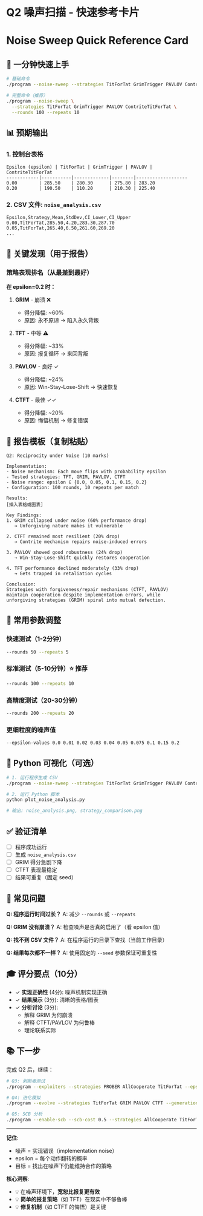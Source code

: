 ﻿# Q2 噪声扫描 - 快速参考卡片
# Noise Sweep Quick Reference Card

## 📌 一分钟快速上手

```bash
# 基础命令
./program --noise-sweep --strategies TitForTat GrimTrigger PAVLOV ContriteTitForTat

# 完整命令（推荐）
./program --noise-sweep \
  --strategies TitForTat GrimTrigger PAVLOV ContriteTitForTat \
  --rounds 100 --repeats 10
```

## 📊 预期输出

### 1. 控制台表格
```
Epsilon (epsilon) | TitForTat | GrimTrigger | PAVLOV | ContriteTitForTat
------------|-----------|-------------|--------|-------------------
0.00        | 285.50    | 280.30      | 275.80 | 283.20
0.20        | 190.50    | 110.20      | 210.30 | 225.40
```

### 2. CSV 文件: `noise_analysis.csv`
```csv
Epsilon,Strategy,Mean,StdDev,CI_Lower,CI_Upper
0.00,TitForTat,285.50,4.20,283.30,287.70
0.05,TitForTat,265.40,6.50,261.60,269.20
...
```

## 🎯 关键发现（用于报告）

### 策略表现排名（从最差到最好）

**在 epsilon=0.2 时：**

1. **GRIM** - 崩溃 ❌
   - 得分降幅: ~60%
   - 原因: 永不原谅 → 陷入永久背叛

2. **TFT** - 中等 ⚠️
   - 得分降幅: ~33%
   - 原因: 报复循环 → 来回背叛

3. **PAVLOV** - 良好 ✓
   - 得分降幅: ~24%
   - 原因: Win-Stay-Lose-Shift → 快速恢复

4. **CTFT** - 最佳 ✓✓
   - 得分降幅: ~20%
   - 原因: 悔悟机制 → 修复错误

## 📝 报告模板（复制粘贴）

```
Q2: Reciprocity under Noise (10 marks)

Implementation:
- Noise mechanism: Each move flips with probability epsilon
- Tested strategies: TFT, GRIM, PAVLOV, CTFT
- Noise range: epsilon ∈ {0.0, 0.05, 0.1, 0.15, 0.2}
- Configuration: 100 rounds, 10 repeats per match

Results:
[插入表格或图表]

Key Findings:
1. GRIM collapsed under noise (60% performance drop)
   → Unforgiving nature makes it vulnerable
   
2. CTFT remained most resilient (20% drop)
   → Contrite mechanism repairs noise-induced errors
   
3. PAVLOV showed good robustness (24% drop)
   → Win-Stay-Lose-Shift quickly restores cooperation
   
4. TFT performance declined moderately (33% drop)
   → Gets trapped in retaliation cycles

Conclusion:
Strategies with forgiveness/repair mechanisms (CTFT, PAVLOV) 
maintain cooperation despite implementation errors, while 
unforgiving strategies (GRIM) spiral into mutual defection.
```

## 🔧 常用参数调整

### 快速测试（1-2分钟）
```bash
--rounds 50 --repeats 5
```

### 标准测试（5-10分钟）⭐ 推荐
```bash
--rounds 100 --repeats 10
```

### 高精度测试（20-30分钟）
```bash
--rounds 200 --repeats 20
```

### 更细粒度的噪声值
```bash
--epsilon-values 0.0 0.01 0.02 0.03 0.04 0.05 0.075 0.1 0.15 0.2
```

## 🐍 Python 可视化（可选）

```bash
# 1. 运行程序生成 CSV
./program --noise-sweep --strategies TitForTat GrimTrigger PAVLOV ContriteTitForTat

# 2. 运行 Python 脚本
python plot_noise_analysis.py

# 输出: noise_analysis.png, strategy_comparison.png
```

## ✅ 验证清单

- [ ] 程序成功运行
- [ ] 生成 `noise_analysis.csv`
- [ ] GRIM 得分急剧下降
- [ ] CTFT 表现最稳定
- [ ] 结果可重复（固定 seed）

## 🚨 常见问题

**Q: 程序运行时间过长？**
A: 减少 `--rounds` 或 `--repeats`

**Q: GRIM 没有崩溃？**
A: 检查噪声是否真的启用了（看 epsilon 值）

**Q: 找不到 CSV 文件？**
A: 在程序运行的目录下查找（当前工作目录）

**Q: 结果每次都不一样？**
A: 使用固定的 `--seed` 参数保证可重复性

## 🎓 评分要点（10分）

- ✓ **实现正确性** (4分): 噪声机制实现正确
- ✓ **结果展示** (3分): 清晰的表格/图表
- ✓ **分析讨论** (3分): 
  - 解释 GRIM 为何崩溃
  - 解释 CTFT/PAVLOV 为何鲁棒
  - 理论联系实际

## 📚 下一步

完成 Q2 后，继续：

```bash
# Q3: 剥削者测试
./program --exploiters --strategies PROBER AllCooperate TitForTat --epsilon 0.0

# Q4: 进化模拟
./program --evolve --strategies TitForTat GRIM PAVLOV CTFT --generations 50

# Q5: SCB 分析
./program --enable-scb --scb-cost 0.5 --strategies AllCooperate TitForTat CTFT
```

---

**记住**: 
- 噪声 = 实现错误（implementation noise）
- epsilon = 每个动作翻转的概率
- 目标 = 找出在噪声下仍能维持合作的策略

**核心洞察**:
- 💡 在噪声环境下，**宽恕比报复更有效**
- 💡 **简单的报复策略**（如 TFT）在现实中不够鲁棒
- 💡 **修复机制**（如 CTFT 的悔悟）是关键
